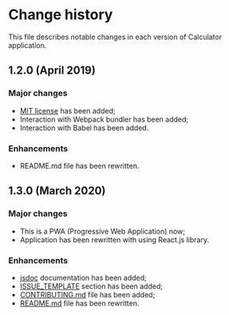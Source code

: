 # Change history

This file describes notable changes in each version of Calculator application.

## 1.2.0 (April 2019)

### Major changes

 + [MIT license](LICENSE) has been added;
 + Interaction with Webpack bundler has been added;
 + Interaction with Babel has been added.
 
### Enhancements

+ README.md file has been rewritten.
 
 ## 1.3.0 (March 2020)
 
 ### Major changes
 
 + This is a PWA (Progressive Web Application) now;
 + Application has been rewritten with using React.js library.
 
 ### Enhancements
 
+ [jsdoc](https://creativerusbear.github.io/Calculator/docs) documentation has been added;
+ [ISSUE_TEMPLATE](.github/ISSUE_TEMPLATE) section has been added;
+ [CONTRIBUTING.md](CONTRIBUTING.md) file has been added; 
+ [README.md](README.md) file has been rewritten.